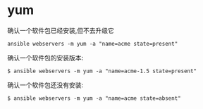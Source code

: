 # yum

确认一个软件包已经安装,但不去升级它

```纯文本
ansible webservers -m yum -a "name=acme state=present"
```

确认一个软件包的安装版本:

```纯文本
$ ansible webservers -m yum -a "name=acme-1.5 state=present"
```

确认一个软件包还没有安装:

```纯文本
$ ansible webservers -m yum -a "name=acme state=absent"
```

